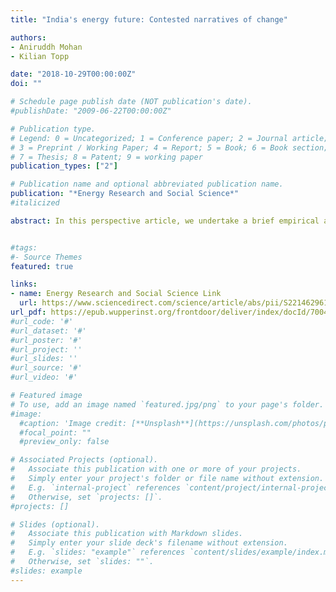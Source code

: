 ```yaml
---
title: "India's energy future: Contested narratives of change" 

authors:
- Aniruddh Mohan
- Kilian Topp

date: "2018-10-29T00:00:00Z"
doi: ""

# Schedule page publish date (NOT publication's date).
#publishDate: "2009-06-22T00:00:00Z"

# Publication type.
# Legend: 0 = Uncategorized; 1 = Conference paper; 2 = Journal article;
# 3 = Preprint / Working Paper; 4 = Report; 5 = Book; 6 = Book section;
# 7 = Thesis; 8 = Patent; 9 = working paper
publication_types: ["2"]

# Publication name and optional abbreviated publication name.
publication: "*Energy Research and Social Science*"
#italicized

abstract: In this perspective article, we undertake a brief empirical analysis of the dominant narratives in debates around India’s energy future. India has ambitious goals for increasing renewable energy and enabling universal energy access, but there is little social consensus on how these goals should be achieved. We find two compelling narratives in energy policy debates in the country- ‘energy for development’ that privileges energy as critical to economic growth and long term strategic security; and ‘energy for all’ that prioritises the role of energy for basic development and ending poverty. We find that while these narratives find common ground on certain issues such as the role of coal, they clash in the socio-technical imaginaries they represent about India’s energy future. Indian energy policy has been characterised so far by top down, centralised policymaking. With this article, we highlight the societal choices that are inherent in discussions about transformations in India’s electricity sector and call for further research on the socio-cultural dimensions of future energy pathways in India.


#tags:
#- Source Themes
featured: true

links:
- name: Energy Research and Social Science Link
  url: https://www.sciencedirect.com/science/article/abs/pii/S221462961830015X
url_pdf: https://epub.wupperinst.org/frontdoor/deliver/index/docId/7004/file/7004_Mohan.pdf
#url_code: '#'
#url_dataset: '#'
#url_poster: '#'
#url_project: ''
#url_slides: ''
#url_source: '#'
#url_video: '#'

# Featured image
# To use, add an image named `featured.jpg/png` to your page's folder. 
#image:
  #caption: 'Image credit: [**Unsplash**](https://unsplash.com/photos/pLCdAaMFLTE)'
  #focal_point: ""
  #preview_only: false

# Associated Projects (optional).
#   Associate this publication with one or more of your projects.
#   Simply enter your project's folder or file name without extension.
#   E.g. `internal-project` references `content/project/internal-project/index.md`.
#   Otherwise, set `projects: []`.
#projects: []

# Slides (optional).
#   Associate this publication with Markdown slides.
#   Simply enter your slide deck's filename without extension.
#   E.g. `slides: "example"` references `content/slides/example/index.md`.
#   Otherwise, set `slides: ""`.
#slides: example
---
```



